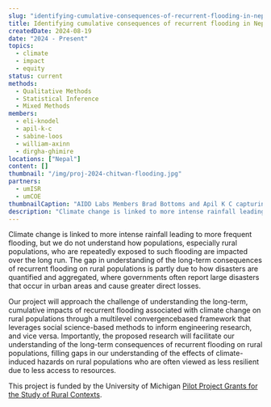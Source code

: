 ```yaml
---
slug: "identifying-cumulative-consequences-of-recurrent-flooding-in-nepal"
title: Identifying cumulative consequences of recurrent flooding in Nepal
createdDate: 2024-08-19
date: "2024 - Present"
topics:
  - climate
  - impact
  - equity
status: current
methods:
  - Qualitative Methods
  - Statistical Inference
  - Mixed Methods
members:
  - eli-knodel
  - apil-k-c
  - sabine-loos
  - william-axinn
  - dirgha-ghimire
locations: ["Nepal"]
content: []
thumbnail: "/img/proj-2024-chitwan-flooding.jpg" 
partners: 
  - umISR
  - umCOE
thumbnailCaption: "AIDD Labs Members Brad Bottoms and Apil K C capturing drone data during trip to Chitwan in May 2024"
description: "Climate change is linked to more intense rainfall leading to more frequent flooding, but we do not understand how populations, especially rural populations, who are repeatedly exposed to such flooding are impacted over the long run. The gap in understanding of the long-term consequences of recurrent flooding on rural populations is partly due to how disasters are quantified and aggregated, where governments often report large disasters that occur in urban areas and cause greater direct losses. This project will approach the challenge of understanding the long-term, cumulative impacts of recurrent flooding associated with climate change on rural populations through a multilevel convergencebased framework that leverages social science-based methods to inform engineering research, and vice versa."
---
```

Climate change is linked to more intense rainfall leading to more frequent flooding, but we do not understand how populations, especially rural populations, who are repeatedly exposed to such flooding are impacted over the long run. The gap in understanding of the long-term consequences of recurrent flooding on rural populations is partly due to how disasters are quantified and aggregated, where governments often report large disasters that occur in urban areas and cause greater direct losses.

Our project will approach the challenge of understanding the long-term, cumulative impacts of recurrent flooding associated with climate change on rural populations through a multilevel convergencebased framework that leverages social science-based methods to inform engineering research, and vice versa. Importantly, the proposed research will facilitate our understanding of the long-term consequences of recurrent flooding on rural populations, filling gaps in our understanding of the effects of climate-induced hazards on rural populations who are often viewed as less resilient due to less access to resources. 

This project is funded by the University of Michigan [Pilot Project Grants for the Study of Rural Contexts](https://isr.umich.edu/training-opportunities/faculty-opportunities/pilot-project-grants-for-the-study-of-rural-contexts/).